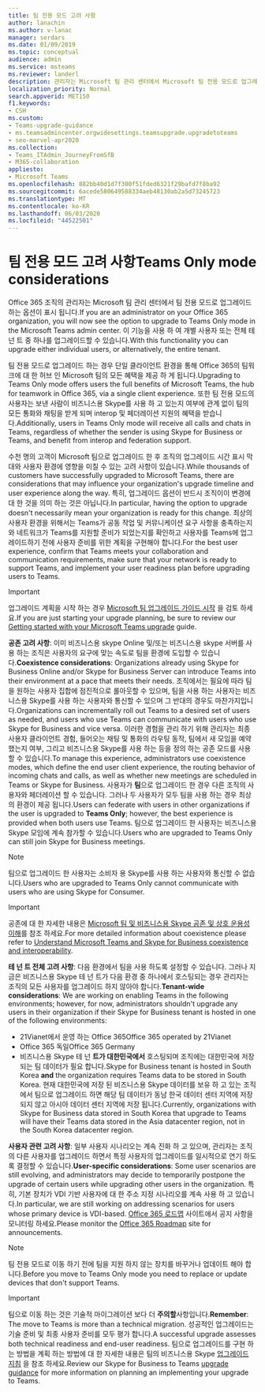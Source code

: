```yaml
---
title: 팀 전용 모드 고려 사항
author: lanachin
ms.author: v-lanac
manager: serdars
ms.date: 01/09/2019
ms.topic: conceptual
audience: admin
ms.service: msteams
ms.reviewer: landerl
description: 관리자는 Microsoft 팀 관리 센터에서 Microsoft 팀 전용 모드로 업그레이드를 준비 하는 방법에 대해 알아볼 수 있습니다.
localization_priority: Normal
search.appverid: MET150
f1.keywords:
- CSH
ms.custom:
- Teams-upgrade-guidance
- ms.teamsadmincenter.orgwidesettings.teamsupgrade.upgradetoteams
- seo-marvel-apr2020
ms.collection:
- Teams_ITAdmin_JourneyFromSfB
- M365-collaboration
appliesto:
- Microsoft Teams
ms.openlocfilehash: 882bb40d1d7f300f51fded6321f29bafd7f8ba92
ms.sourcegitcommit: 6acede580649588334aeb48130ab2a5d73245723
ms.translationtype: MT
ms.contentlocale: ko-KR
ms.lasthandoff: 06/03/2020
ms.locfileid: "44522501"
---
```

# <a name="teams-only-mode-considerations"></a><span data-ttu-id="5a90a-103">팀 전용 모드 고려 사항</span><span class="sxs-lookup"><span data-stu-id="5a90a-103">Teams Only mode considerations</span></span>

<span data-ttu-id="5a90a-104">Office 365 조직의 관리자는 Microsoft 팀 관리 센터에서 팀 전용 모드로 업그레이드 하는 옵션이 표시 됩니다.</span><span class="sxs-lookup"><span data-stu-id="5a90a-104">If you are an administrator on your Office 365 organization, you will now see the option to upgrade to Teams Only mode in the Microsoft Teams admin center.</span></span> <span data-ttu-id="5a90a-105">이 기능을 사용 하 여 개별 사용자 또는 전체 테 넌 트 중 하나를 업그레이드할 수 있습니다.</span><span class="sxs-lookup"><span data-stu-id="5a90a-105">With this functionality you can upgrade either individual users, or alternatively, the entire tenant.</span></span>  

<span data-ttu-id="5a90a-106">팀 전용 모드로 업그레이드 하는 경우 단일 클라이언트 환경을 통해 Office 365의 팀워크에 대 한 허브 인 Microsoft 팀의 모든 혜택을 제공 하 게 됩니다.</span><span class="sxs-lookup"><span data-stu-id="5a90a-106">Upgrading to Teams Only mode offers users the full benefits of Microsoft Teams, the hub for teamwork in Office 365, via a single client experience.</span></span> <span data-ttu-id="5a90a-107">또한 팀 전용 모드의 사용자는 보낸 사람이 비즈니스용 Skype를 사용 하 고 있는지 여부에 관계 없이 팀의 모든 통화와 채팅을 받게 되며 interop 및 페더레이션 지원의 혜택을 받습니다.</span><span class="sxs-lookup"><span data-stu-id="5a90a-107">Additionally, users in Teams Only mode will receive all calls and chats in Teams, regardless of whether the sender is using Skype for Business or Teams, and benefit from interop and federation support.</span></span>

<span data-ttu-id="5a90a-108">수천 명의 고객이 Microsoft 팀으로 업그레이드 한 후 조직의 업그레이드 시간 표시 막대와 사용자 환경에 영향을 미칠 수 있는 고려 사항이 있습니다.</span><span class="sxs-lookup"><span data-stu-id="5a90a-108">While thousands of customers have successfully upgraded to Microsoft Teams, there are considerations that may influence your organization's upgrade timeline and user experience along the way.</span></span> <span data-ttu-id="5a90a-109">특히, 업그레이드 옵션이 반드시 조직이이 변경에 대 한 것을 의미 하는 것은 아닙니다.</span><span class="sxs-lookup"><span data-stu-id="5a90a-109">In particular, having the option to upgrade doesn't necessarily mean your organization is ready for this change.</span></span> <span data-ttu-id="5a90a-110">최상의 사용자 환경을 위해서는 Teams가 공동 작업 및 커뮤니케이션 요구 사항을 충족하는지와 네트워크가 Teams를 지원할 준비가 되었는지를 확인하고 사용자를 Teams에 업그레이드하기 전에 사용자 준비를 위한 계획을 구현해야 합니다.</span><span class="sxs-lookup"><span data-stu-id="5a90a-110">For the best user experience, confirm that Teams meets your collaboration and communication requirements, make sure that your network is ready to support Teams, and implement your user readiness plan before upgrading users to Teams.</span></span> 

> [!IMPORTANT]
> <span data-ttu-id="5a90a-111">업그레이드 계획을 시작 하는 경우 [Microsoft 팀 업그레이드 가이드 시작](upgrade-start-here.md) 을 검토 하세요.</span><span class="sxs-lookup"><span data-stu-id="5a90a-111">If you are just starting your upgrade planning, be sure to review our [Getting started with your Microsoft Teams upgrade](upgrade-start-here.md) guide.</span></span> 

<span data-ttu-id="5a90a-112">**공존 고려 사항**: 이미 비즈니스용 skype Online 및/또는 비즈니스용 skype 서버를 사용 하는 조직은 사용자의 요구에 맞는 속도로 팀을 환경에 도입할 수 있습니다.</span><span class="sxs-lookup"><span data-stu-id="5a90a-112">**Coexistence considerations**: Organizations already using Skype for Business Online and/or Skype for Business Server can introduce Teams into their environment at a pace that meets their needs.</span></span> <span data-ttu-id="5a90a-113">조직에서는 필요에 따라 팀을 원하는 사용자 집합에 점진적으로 롤아웃할 수 있으며, 팀을 사용 하는 사용자는 비즈니스용 Skype를 사용 하는 사용자와 통신할 수 있으며 그 반대의 경우도 마찬가지입니다.</span><span class="sxs-lookup"><span data-stu-id="5a90a-113">Organizations can incrementally roll out Teams to a desired set of users as needed, and users who use Teams can communicate with users who use Skype for Business and vice versa.</span></span> <span data-ttu-id="5a90a-114">이러한 경험을 관리 하기 위해 관리자는 최종 사용자 클라이언트 경험, 들어오는 채팅 및 통화의 라우팅 동작, 팀에서 새 모임을 예약 했는지 여부, 그리고 비즈니스용 Skype를 사용 하는 등을 정의 하는 공존 모드를 사용할 수 있습니다.</span><span class="sxs-lookup"><span data-stu-id="5a90a-114">To manage this experience, administrators use coexistence modes, which define the end user client experience, the routing behavior of incoming chats and calls, as well as whether new meetings are scheduled in Teams or Skype for Business.</span></span> <span data-ttu-id="5a90a-115">사용자가 **팀**으로 업그레이드 한 경우 다른 조직의 사용자와 페더레이션 할 수 있습니다. 그러나 두 사용자가 모두 팀을 사용 하는 경우 최상의 환경이 제공 됩니다.</span><span class="sxs-lookup"><span data-stu-id="5a90a-115">Users can federate with users in other organizations if the user is upgraded to **Teams Only**; however, the best experience is provided when both users use Teams.</span></span> <span data-ttu-id="5a90a-116">팀으로 업그레이드 한 사용자는 비즈니스용 Skype 모임에 계속 참가할 수 있습니다.</span><span class="sxs-lookup"><span data-stu-id="5a90a-116">Users who are upgraded to Teams Only can still join Skype for Business meetings.</span></span> 

> [!NOTE]
> <span data-ttu-id="5a90a-117">팀으로 업그레이드 한 사용자는 소비자 용 Skype를 사용 하는 사용자와 통신할 수 없습니다.</span><span class="sxs-lookup"><span data-stu-id="5a90a-117">Users who are upgraded to Teams Only cannot communicate with users who are using Skype for Consumer.</span></span>

> [!IMPORTANT]
> <span data-ttu-id="5a90a-118">공존에 대 한 자세한 내용은 [Microsoft 팀 및 비즈니스용 Skype 공존 및 상호 운용성 이해](teams-and-skypeforbusiness-coexistence-and-interoperability.md)를 참조 하세요.</span><span class="sxs-lookup"><span data-stu-id="5a90a-118">For more detailed information about coexistence please refer to [Understand Microsoft Teams and Skype for Business coexistence and interoperability](teams-and-skypeforbusiness-coexistence-and-interoperability.md).</span></span> 

<span data-ttu-id="5a90a-119">**테 넌 트 전체 고려 사항**: 다음 환경에서 팀을 사용 하도록 설정할 수 있습니다. 그러나 지금은 비즈니스용 Skype 테 넌 트가 다음 환경 중 하나에서 호스팅되는 경우 관리자는 조직의 모든 사용자를 업그레이드 하지 않아야 합니다.</span><span class="sxs-lookup"><span data-stu-id="5a90a-119">**Tenant-wide considerations**: We are working on enabling Teams in the following environments; however, for now, administrators shouldn't upgrade any users in their organization if their Skype for Business tenant is hosted in one of the following environments:</span></span>

 - <span data-ttu-id="5a90a-120">21Vianet에서 운영 하는 Office 365</span><span class="sxs-lookup"><span data-stu-id="5a90a-120">Office 365 operated by 21Vianet</span></span>
 - <span data-ttu-id="5a90a-121">Office 365 독일</span><span class="sxs-lookup"><span data-stu-id="5a90a-121">Office 365 Germany</span></span>
 - <span data-ttu-id="5a90a-122">비즈니스용 Skype 테 넌 **트가 대한민국에서** 호스팅되며 조직에는 대한민국에 저장 되는 팀 데이터가 필요 합니다.</span><span class="sxs-lookup"><span data-stu-id="5a90a-122">Skype for Business tenant is hosted in South Korea **and** the organization requires Teams data to be stored in South Korea.</span></span> <span data-ttu-id="5a90a-123">현재 대한민국에 저장 된 비즈니스용 Skype 데이터를 보유 하 고 있는 조직에서 팀으로 업그레이드 하면 해당 팀 데이터가 동남 한국 데이터 센터 지역에 저장 되지 않고 아시아 데이터 센터 지역에 저장 됩니다.</span><span class="sxs-lookup"><span data-stu-id="5a90a-123">Currently, organizations with Skype for Business data stored in South Korea that upgrade to Teams will have their Teams data stored in the Asia datacenter region, not in the South Korea datacenter region.</span></span>

<span data-ttu-id="5a90a-124">**사용자 관련 고려 사항**: 일부 사용자 시나리오는 계속 진화 하 고 있으며, 관리자는 조직의 다른 사용자를 업그레이드 하면서 특정 사용자의 업그레이드를 일시적으로 연기 하도록 결정할 수 있습니다.</span><span class="sxs-lookup"><span data-stu-id="5a90a-124">**User-specific considerations**: Some user scenarios are still evolving, and administrators may decide to temporarily postpone the upgrade of certain users while upgrading other users in the organization.</span></span> <span data-ttu-id="5a90a-125">특히, 기본 장치가 VDI 기반 사용자에 대 한 주소 지정 시나리오를 계속 사용 하 고 있습니다.</span><span class="sxs-lookup"><span data-stu-id="5a90a-125">In particular, we are still working on addressing scenarios for users whose primary device is VDI-based.</span></span> <span data-ttu-id="5a90a-126">[Office 365 로드맵](https://www.microsoft.com/microsoft-365/roadmap) 사이트에서 공지 사항을 모니터링 하세요.</span><span class="sxs-lookup"><span data-stu-id="5a90a-126">Please monitor the [Office 365 Roadmap](https://www.microsoft.com/microsoft-365/roadmap) site for announcements.</span></span>

> [!NOTE]
> <span data-ttu-id="5a90a-127">팀 전용 모드로 이동 하기 전에 팀을 지원 하지 않는 장치를 바꾸거나 업데이트 해야 합니다.</span><span class="sxs-lookup"><span data-stu-id="5a90a-127">Before you move to Teams Only mode you need to replace or update devices that don't support Teams.</span></span> 

> [!IMPORTANT]
> <span data-ttu-id="5a90a-128">팀으로 이동 하는 것은 기술적 마이그레이션 보다 더 **주의할**사항입니다.</span><span class="sxs-lookup"><span data-stu-id="5a90a-128">**Remember**: The move to Teams is more than a technical migration.</span></span> <span data-ttu-id="5a90a-129">성공적인 업그레이드는 기술 준비 및 최종 사용자 준비를 모두 평가 합니다.</span><span class="sxs-lookup"><span data-stu-id="5a90a-129">A successful upgrade assesses both technical readiness and end-user readiness.</span></span> <span data-ttu-id="5a90a-130">팀으로 업그레이드를 구현 하는 방법을 계획 하는 방법에 대 한 자세한 내용은 팀의 비즈니스용 Skype [업그레이드 지침](upgrade-framework.md) 을 참조 하세요.</span><span class="sxs-lookup"><span data-stu-id="5a90a-130">Review our Skype for Business to Teams [upgrade guidance](upgrade-framework.md) for more information on planning an implementing your upgrade to Teams.</span></span>  
